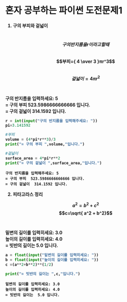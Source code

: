 # <Strong> 혼자 공부하는 파이썬 도전문제1 <strong>

1. 구의 부피와 겉넓이

<br>$$구의 반지름을 r이라고 할 때$$
<br>$$부피={ 4 \over 3 }πr^3$$
<br>$$겉넓이= 4πr^2$$
<br><br>
구의 반지름을 입력하세요: **5**
<br>= 구의 부피  523.5986666666666 입니다.
<br>= 구의 겉넓이  314.1592 입니다.


```python
r = int(input("구의 반지름을 입력해주세요: "))
pi=3.141592

#부피
volume = (4*pi*r**3)/3
print("= 구의 부피 ",volume,"입니다.")

#겉넓이
surface_area = 4*pi*r**2
print("= 구의 겉넓이 ",surface_area,"입니다.")
```

    구의 반지름을 입력해주세요: 5
    = 구의 부피  523.5986666666666 입니다.
    = 구의 겉넓이  314.1592 입니다.
    

2. 피타고라스 정리

$$a^2=b^2+c^2$$
$$c=\sqrt{ a^2 + b^2}$$
<br><br>
밑변의 길이를 입력히세요: 3.0
<br>높이의 길이를 입력히세요: 4.0
<br>= 빗뱐의 길이는  5.0 입니다.


```python
a = float(input("밑변의 길이를 입력히세요: "))
b = float(input("높이의 길이를 입력히세요: "))
c =(a**2+b**2)**(1/2)

print("= 빗뱐의 길이는 ",c,"입니다.")
```

    밑변의 길이를 입력히세요: 3.0
    높이의 길이를 입력히세요: 4.0
    = 빗뱐의 길이는  5.0 입니다.
    

